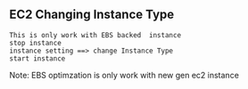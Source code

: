 ## EC2 Changing Instance Type 

    This is only work with EBS backed  instance 
    stop instance 
    instance setting ==> change Instance Type 
    start instance 

Note: EBS optimzation is only work with new gen ec2 instance 

## 